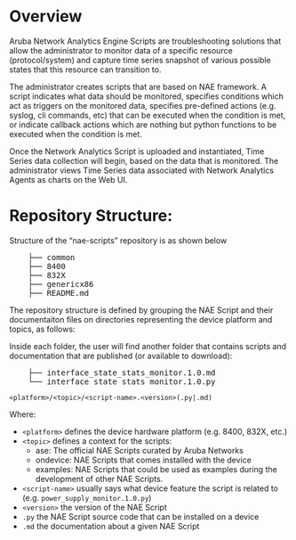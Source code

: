 # Overview


Aruba Network Analytics Engine Scripts are troubleshooting solutions that 
allow the administrator to monitor data of a specific resource
(protocol/system) and capture time series snapshot of various possible
states that this resource can transition to.

The administrator creates scripts that are based on NAE framework. A script 
indicates what data should be monitored, specifies conditions which act as 
triggers on the monitored data, specifies pre-defined actions 
(e.g. syslog, cli commands, etc) that can be executed when the condition is
met, or indicate callback actions which are nothing but python functions to
be executed when the condition is met.

Once the Network Analytics Script is uploaded and instantiated, Time Series
data collection will begin, based on the data that is monitored. The 
administrator views Time Series data associated with Network Analytics Agents
as charts on the Web UI.

# Repository Structure:

Structure of the “nae-scripts” repository is as shown below
<pre>
	├── common
	├── 8400
	├── 832X
	├── genericx86
	├── README.md
</pre>
The repository structure is defined by grouping the NAE Script and their documentaiton 
files on directories representing the device platform and topics, as follows:

Inside each folder, the user will find another folder that contains scripts and 
documentation that are published (or available to download): 
<pre>
	├── interface_state_stats_monitor.1.0.md
	└── interface_state_stats_monitor.1.0.py
</pre>

`<platform>/<topic>/<script-name>.<version>(.py|.md)`

Where:
 
  * `<platform>` defines the device hardware platform (e.g. 8400, 832X, etc.)
  * `<topic>` defines a context for the scripts:
    * ase: The official NAE Scripts curated by Aruba Networks
    * ondevice: NAE Scripts that comes installed with the device
    * examples: NAE Scripts that could be used as examples during the development of other NAE Scripts.
  * `<script-name>` usually says what device feature the script is related to (e.g. `power_supply_monitor.1.0.py`)
  * `<version>` the version of the NAE Script
  * `.py` the NAE Script source code that can be installed on a device
  * `.md` the documentation about a given NAE Script


